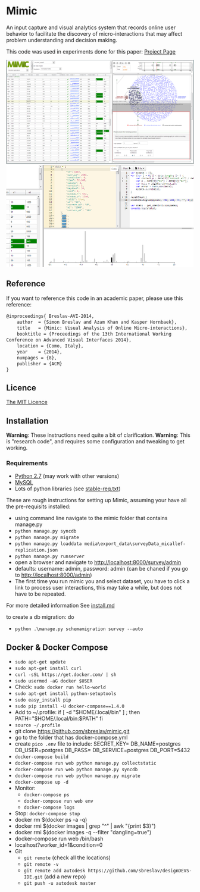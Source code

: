 # Mimic

An input capture and visual analytics system that records online user behavior to facilitate the discovery of micro-interactions that may affect problem understanding and decision making.

This code was used in experiments done for this paper: [Project Page](http://autodeskresearch.com/publications/mimic)

![screenshot](web/docs/screenshot.png)
![screenshot2](web/docs/screenshot2.png)

## Reference

If you want to reference this code in an academic paper, please use this reference:
	
	@inproceedings{ Breslav-AVI-2014,
		author  = {Simon Breslav and Azam Khan and Kasper Hornbaek},
		title   = {Mimic: Visual Analysis of Online Micro-interactions},
		booktitle = {Proceedings of the 13th International Working Conference on Advanced Visual Interfaces 2014},
		location = {Como, Italy},
		year    = {2014},
		numpages = {8},
		publisher = {ACM}
	}

## Licence

[The MIT Licence](https://github.com/sbreslav/mimic/blob/master/LICENSE)

## Installation
**Warning**: These instructions need quite a bit of clarification.
**Warning**: This is "research code", and requires some configuration and tweaking to get working.

### Requirements

* [Python 2.7](https://www.python.org/download/releases/2.7.6) (may work with other versions) 
* [MySQL](http://dev.mysql.com/downloads/mysql/)
* Lots of python libraries (see [stable-req.txt](https://github.com/sbreslav/mimic/blob/master/stable-req.txt))

These are rough instructions for setting up Mimic, assuming your have all the pre-requisits installed:
- using command line navigate to the mimic folder that contains manage.py
- ``python manage.py syncdb``
- ``python manage.py migrate``
- ``python manage.py loaddata media\export_data\surveyData_micallef-replication.json``
- ``python manage.py runserver``
- open a browser and navigate to [http://localhost:8000/survey/admin](http://localhost:8000/survey/admin)
- defaults: username: admin, password: admin (can be chaned if you go to [http://localhost:8000/admin](http://localhost:8000/admin))
- The first time you run mimic you and select dataset, you have to click a link to process user interactions, this may take a while, but does not have to be repeated.


For more detailed information See [install.md](https://github.com/sbreslav/mimic/blob/master/install.md)

to create a db migration: do
- ``python .\manage.py schemamigration survey --auto``

## Docker & Docker Compose
* `sudo apt-get update`
* `sudo apt-get install curl`
* `curl -sSL https://get.docker.com/ | sh`
* `sudo usermod -aG docker $USER`
* Check: `sudo docker run hello-world`
* `sudo apt-get install python-setuptools`
* `sudo easy_install pip`
* `sudo pip install -U docker-compose==1.4.0`
* Add to ~/.profile:
  if [ -d "$HOME/.local/bin" ] ; then
  	PATH="$HOME/.local/bin:$PATH"
  fi
* `source ~/.profile`
* git clone https://github.com/sbreslav/mimic.git
* go to the folder that has docker-compose.yml
* create `pico .env` file to include:
	SECRET_KEY=<key>
	DB_NAME=postgres
	DB_USER=postgres
	DB_PASS=<pass>
	DB_SERVICE=postgres
	DB_PORT=5432
* `docker-compose build`
* `docker-compose run web python manage.py collectstatic`
* `docker-compose run web python manage.py syncdb`
* `docker-compose run web python manage.py migrate`
* `docker-compose up -d`
* Monitor:
	* `docker-compose ps`
	* `docker-compose run web env`
	* `docker-compose logs`
* Stop: `docker-compose stop`
* docker rm $(docker ps -a -q)
* docker rmi $(docker images | grep "^<none>" | awk "{print $3}")
* docker rmi $(docker images -q --filter "dangling=true")
* docker-compose run web /bin/bash
* localhost?worker_id=1&condition=0
* Git
  * `git remote` (check all the locations)
  * `git remote -v`
  * `git remote add autodesk https://github.com/sbreslav/designDEVS-IDE.git` (add a new repo)
  * `git push -u autodesk master`
